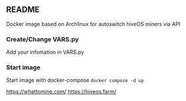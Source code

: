 ## README
Docker image based on Archlinux for autoswitch hiveOS miners via API

### Create/Change VARS.py 
Add your infomation in VARS.py

### Start image
Start image with docker-compose
`docker compose -d up`

https://whattomine.com/
https://hiveos.farm/